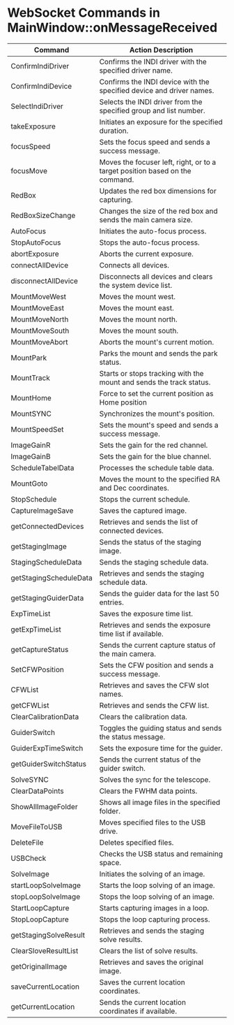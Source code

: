 # WebSocket Commands in MainWindow::onMessageReceived

| Command                          | Action Description                                                                                    |
|----------------------------------|-------------------------------------------------------------------------------------------------------|
| ConfirmIndiDriver                | Confirms the INDI driver with the specified driver name.                                             |
| ConfirmIndiDevice                | Confirms the INDI device with the specified device and driver names.                                 |
| SelectIndiDriver                 | Selects the INDI driver from the specified group and list number.                                    |
| takeExposure                     | Initiates an exposure for the specified duration.                                                    |
| focusSpeed                       | Sets the focus speed and sends a success message.                                                    |
| focusMove                        | Moves the focuser left, right, or to a target position based on the command.                        |
| RedBox                           | Updates the red box dimensions for capturing.                                                        |
| RedBoxSizeChange                 | Changes the size of the red box and sends the main camera size.                                     |
| AutoFocus                        | Initiates the auto-focus process.                                                                     |
| StopAutoFocus                    | Stops the auto-focus process.                                                                         |
| abortExposure                    | Aborts the current exposure.                                                                          |
| connectAllDevice                 | Connects all devices.                                                                                 |
| disconnectAllDevice              | Disconnects all devices and clears the system device list.                                           |
| MountMoveWest                    | Moves the mount west.                                                                                 |
| MountMoveEast                    | Moves the mount east.                                                                                 |
| MountMoveNorth                   | Moves the mount north.                                                                                |
| MountMoveSouth                   | Moves the mount south.                                                                                |
| MountMoveAbort                   | Aborts the mount's current motion.                                                                    |
| MountPark                        | Parks the mount and sends the park status.                                                           |
| MountTrack                       | Starts or stops tracking with the mount and sends the track status.                                  |
| MountHome                        | Force to set the current position as Home position                                                   |
| MountSYNC                        | Synchronizes the mount's position.                                                                    |
| MountSpeedSet                    | Sets the mount's speed and sends a success message.                                                  |
| ImageGainR                       | Sets the gain for the red channel.                                                                    |
| ImageGainB                       | Sets the gain for the blue channel.                                                                   |
| ScheduleTabelData                | Processes the schedule table data.                                                                    |
| MountGoto                        | Moves the mount to the specified RA and Dec coordinates.                                             |
| StopSchedule                     | Stops the current schedule.                                                                            |
| CaptureImageSave                 | Saves the captured image.                                                                              |
| getConnectedDevices              | Retrieves and sends the list of connected devices.                                                   |
| getStagingImage                  | Sends the status of the staging image.                                                                |
| StagingScheduleData              | Sends the staging schedule data.                                                                       |
| getStagingScheduleData           | Retrieves and sends the staging schedule data.                                                        |
| getStagingGuiderData             | Sends the guider data for the last 50 entries.                                                       |
| ExpTimeList                      | Saves the exposure time list.                                                                         |
| getExpTimeList                   | Retrieves and sends the exposure time list if available.                                             |
| getCaptureStatus                 | Sends the current capture status of the main camera.                                                 |
| SetCFWPosition                   | Sets the CFW position and sends a success message.                                                   |
| CFWList                          | Retrieves and saves the CFW slot names.                                                               |
| getCFWList                       | Retrieves and sends the CFW list.                                                                     |
| ClearCalibrationData             | Clears the calibration data.                                                                           |
| GuiderSwitch                     | Toggles the guiding status and sends the status message.                                             |
| GuiderExpTimeSwitch              | Sets the exposure time for the guider.                                                                |
| getGuiderSwitchStatus            | Sends the current status of the guider switch.                                                        |
| SolveSYNC                        | Solves the sync for the telescope.                                                                    |
| ClearDataPoints                  | Clears the FWHM data points.                                                                          |
| ShowAllImageFolder               | Shows all image files in the specified folder.                                                       |
| MoveFileToUSB                    | Moves specified files to the USB drive.                                                               |
| DeleteFile                       | Deletes specified files.                                                                                |
| USBCheck                         | Checks the USB status and remaining space.                                                            |
| SolveImage                       | Initiates the solving of an image.                                                                    |
| startLoopSolveImage              | Starts the loop solving of an image.                                                                   |
| stopLoopSolveImage               | Stops the loop solving of an image.                                                                    |
| StartLoopCapture                 | Starts capturing images in a loop.                                                                     |
| StopLoopCapture                  | Stops the loop capturing process.                                                                      |
| getStagingSolveResult            | Retrieves and sends the staging solve results.                                                        |
| ClearSloveResultList             | Clears the list of solve results.                                                                      |
| getOriginalImage                 | Retrieves and saves the original image.                                                                |
| saveCurrentLocation              | Saves the current location coordinates.                                                                |
| getCurrentLocation               | Sends the current location coordinates if available.                                                  |
